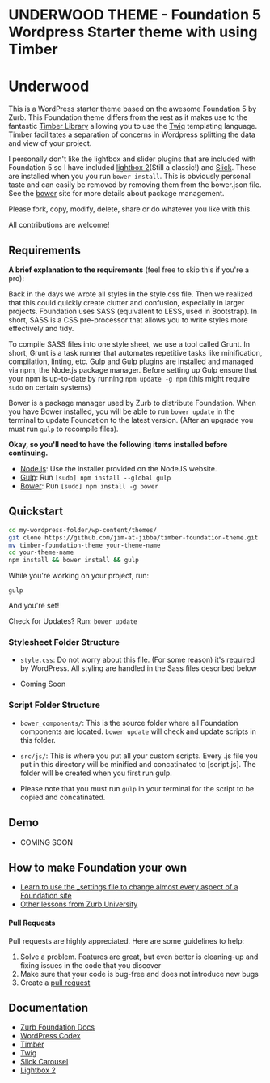
UNDERWOOD THEME - Foundation 5 Wordpress Starter theme with using Timber
======================================================

# Underwood

This is a WordPress starter theme based on the awesome Foundation 5 by Zurb. This Foundation theme differs from the rest as it makes use to the fantastic [Timber Library](http://upstatement.com/timber/) allowing you to use the [Twig](http://twig.sensiolabs.org/) templating language. Timber facilitates a separation of concerns in Wordpress splitting the data and view of your project.

I personally don't like the lightbox and slider plugins that are included with Foundation 5 so I have included [lightbox 2](http://lokeshdhakar.com/projects/lightbox2/)(Still a classic!) and [Slick](http://kenwheeler.github.io/slick/). These are installed when you you run `bower install`. This is obviously personal taste and can easily be removed by removing them from the bower.json file. See the [bower](http://bower.io/) site for more details about package management.

Please fork, copy, modify, delete, share or do whatever you like with this. 

All contributions are welcome!

## Requirements

**A brief explanation to the requirements** (feel free to skip this if you're a pro):

Back in the days we wrote all styles in the style.css file. Then we realized that this could quickly create clutter and confusion, especially in larger projects. Foundation uses SASS (equivalent to LESS, used in Bootstrap). In short, SASS is a CSS pre-processor that allows you to write styles more effectively and tidy. 

To compile SASS files into one style sheet, we use a tool called Grunt. In short, Grunt is a task runner that automates repetitive tasks like minification, compilation, linting, etc. Gulp and Gulp plugins are installed and managed via npm, the Node.js package manager. Before setting up Gulp ensure that your npm is up-to-date by running ```npm update -g npm``` (this might require ```sudo``` on certain systems)

Bower is a package manager used by Zurb to distribute Foundation. When you have Bower installed, you will be able to run ```bower update``` in the terminal to update Foundation to the latest version. (After an upgrade you must run ```gulp``` to recompile files).


**Okay, so you'll need to have the following items installed before continuing.**

  * [Node.js](http://nodejs.org): Use the installer provided on the NodeJS website.
  * [Gulp](http://gulpjs.com/): Run `[sudo] npm install --global gulp`
  * [Bower](http://bower.io): Run `[sudo] npm install -g bower`

## Quickstart

```bash
cd my-wordpress-folder/wp-content/themes/
git clone https://github.com/jim-at-jibba/timber-foundation-theme.git
mv timber-foundation-theme your-theme-name
cd your-theme-name
npm install && bower install && gulp
```

While you're working on your project, run:

`gulp`

And you're set!

Check for Updates? Run:
`bower update` 

### Stylesheet Folder Structure

  * `style.css`: Do not worry about this file. (For some reason) it's required by WordPress. All styling are handled in the Sass files described below

  * Coming Soon 

### Script Folder Structure
  
  * `bower_components/`: This is the source folder where all Foundation components are located. `bower update` will check and update scripts in this folder.

  * `src/js/`: This is where you put all your custom scripts. Every .js file you put in this directory will be minified and concatinated to [script.js]. The folder will be created when you first run gulp.


  * Please note that you must run `gulp` in your terminal for the script to be copied and concatinated. 

## Demo

* COMING SOON

## How to make Foundation your own
* [Learn to use the _settings file to change almost every aspect of a Foundation site](http://zurb.com/university/lessons/66)
* [Other lessons from Zurb University](http://zurb.com/university/past-lessons)


#### Pull Requests

Pull requests are highly appreciated. Here are some guidelines to help:

1. Solve a problem. Features are great, but even better is cleaning-up and fixing issues in the code that you discover
2. Make sure that your code is bug-free and does not introduce new bugs
3. Create a [pull request](https://help.github.com/articles/creating-a-pull-request)

## Documentation

* [Zurb Foundation Docs](http://foundation.zurb.com/docs/)
* [WordPress Codex](http://codex.wordpress.org/)
* [Timber](https://github.com/jarednova/timber/wiki)
* [Twig](http://twig.sensiolabs.org/)
* [Slick Carousel](http://kenwheeler.github.io/slick/)
* [Lightbox 2](http://lokeshdhakar.com/projects/lightbox2/)







